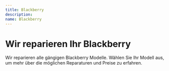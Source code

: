 ```yaml
---
title: Blackberry
description: 
name: Blackberry
---
```


# Wir reparieren Ihr Blackberry
Wir reparieren alle gängigen Blackberry Modelle. Wählen Sie Ihr Modell aus, um mehr über die möglichen Reparaturen und Preise zu erfahren.
